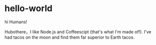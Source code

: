 # hello-world

hi Humans!

Hubothere，I like Node.js and Coffeescipt (that's what I'm made of!).
I've had tacos on the moon and find them far superior to Earth tacos.
